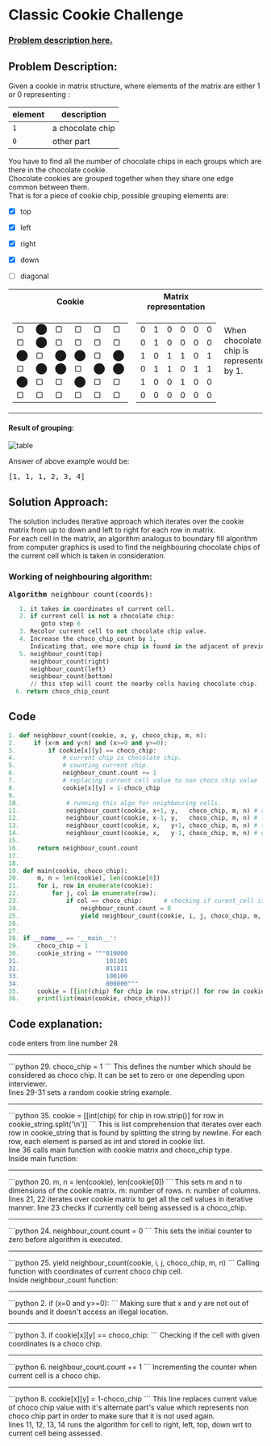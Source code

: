 # Classic Cookie Challenge
### [Problem description here.](https://youtu.be/a4Py6rrf2Dk)


## Problem Description:
Given a cookie in matrix structure, where elements of the matrix are either 1 or 0  representing :

| element |   description   |
| ------- | --------------- |
|   `1`   | a chocolate chip|
|   `0`   |    other part   |

You have to find all the number of chocolate chips in each groups which are there in the chocolate cookie.  
Chocolate cookies are grouped together when they share one edge common between them.  
That is for a piece of cookie chip, possible grouping elements are:
   - [x] top
   - [x] left
   - [x] right
   - [x] down
   - [ ] diagonal
   
  
  
  
<table>
<tr><th>Cookie</th><th>Matrix representation</th><td rowspan=6>When chocolate chip is represented by 1.</td></tr>
<tr><td>

|   |   |   |   |   |   |
| - | - | - | - | - | - |
| &#9634;  | &#11044; | &#9634;  | &#9634;  | &#9634;  | &#9634;  |
| &#9634;  | &#11044; | &#9634;  | &#9634;  | &#9634;  | &#9634;  |
| &#11044; | &#9634;  | &#11044; | &#11044; | &#9634;  | &#11044; |
| &#9634;  | &#11044; | &#11044; | &#9634;  | &#11044; | &#11044; |
| &#11044; | &#9634;  | &#9634;  | &#11044; | &#9634;  | &#9634;  |
| &#9634;  | &#9634;  | &#9634;  | &#9634;  | &#9634;  | &#9634;  |

</td><td>

|   |   |   |   |   |   |
| - | - | - | - | - | - |
| 0 | 1 | 0 | 0 | 0 | 0 |
| 0 | 1 | 0 | 0 | 0 | 0 |
| 1 | 0 | 1 | 1 | 0 | 1 |
| 0 | 1 | 1 | 0 | 1 | 1 |
| 1 | 0 | 0 | 1 | 0 | 0 |
| 0 | 0 | 0 | 0 | 0 | 0 |

</td></tr> </table>    


#### Result of grouping:    
![table](https://user-images.githubusercontent.com/20074475/50734125-cdc24f00-11bf-11e9-8c7c-dc31fa452fa2.png)

Answer of above example would be:
<pre>[1, 1, 1, 2, 3, 4]</pre>


## Solution Approach:
The solution includes iterative approach which iterates over the cookie matrix from up to down and left to right for each row in matrix.  
For each cell in the matrix, an algorithm analogus to boundary fill algorithm from computer graphics is used to find the neighbouring chocolate chips of the current cell which is taken in consideration.  


### Working of neighbouring algorithm:  
<pre>
<b>Algorithm</b> neighbour_count(coords):
</pre>
```python
   1. it takes in coordinates of current cell.  
   2. if current cell is not a chocolate chip:  
         goto step 6
   3. Recolor current cell to not chocolate chip value.  
   4. Increase the choco_chip_count by 1,  
      Indicating that, one more chip is found in the adjacent of previous one.  
   5. neighbour_count(top)  
      neighbour_count(right)  
      neighbour_count(left)  
      neighbour_count(bottom)  
      // this step will count the nearby cells having chocolate chip.  
  6. return choco_chip_count  
```

## Code
```python
1. def neighbour_count(cookie, x, y, choco_chip, m, n):
2.     if (x<m and y<n) and (x>=0 and y>=0):
3.         if cookie[x][y] == choco_chip:
4.             # current chip is chocolate chip.
5.             # counting current chip.
6.             neighbour_count.count += 1
7.             # replacing current cell value to non choco chip value
8.             cookie[x][y] = 1-choco_chip
9.             
10.             # running this algo for neighbouring cells.
11.             neighbour_count(cookie, x+1, y,   choco_chip, m, n) # right
12.             neighbour_count(cookie, x-1, y,   choco_chip, m, n) # left
13.             neighbour_count(cookie, x,   y+1, choco_chip, m, n) # top
14.             neighbour_count(cookie, x,   y-1, choco_chip, m, n) # down
15.                   
16.     return neighbour_count.count
17. 
18.     
19. def main(cookie, choco_chip):
20.     m, n = len(cookie), len(cookie[0])
21.     for i, row in enumerate(cookie):
22.         for j, col in enumerate(row):
23.             if col == choco_chip:      # checking if curent_cell is a choco_chip
24.                 neighbour_count.count = 0
25.                 yield neighbour_count(cookie, i, j, choco_chip, m, n)
26. 
27.  
28. if __name__ == '__main__':
29.     choco_chip = 1
30.     cookie_string = """010000
31.                        101101
32.                        011011
33.                        100100
34.                        000000"""
35.     cookie = [[int(chip) for chip in row.strip()] for row in cookie_string.split('\n')]
36.     print(list(main(cookie, choco_chip)))
```


## Code explanation:  
code enters from line number 28  
<hr>
```python 
29.     choco_chip = 1
```  
This defines the number which should be considered as choco chip.  
It  can be set to zero or one depending upon interviewer.  
<br/>
lines 29-31 sets a random cookie string example.  
<br/>
<hr>
```python 
35. cookie = [[int(chip) for chip in row.strip()] for row in cookie_string.split('\n')]
```  
This is list comprehension that iterates over each row in cookie_string that is found by splitting the string by newline.  
For each row, each element is parsed as int and stored in cookie list.  
<br/>
line 36 calls main function with cookie matrix and choco_chip type.  
<br/>
Inside main function:  
<hr>
```python 
20.     m, n = len(cookie), len(cookie[0])
```  
This sets m and n to dimensions of the cookie matrix.  
m: number of rows.  
n: number of columns.  
<br/>
lines 21, 22 iterates over cookie matrix to get all the cell values in iterative manner.  
line 23 checks if currently cell being assessed is a choco_chip.  
<br/>
<hr>
```python 
24.                 neighbour_count.count = 0
```  
This sets the initial counter to zero before algorithm is executed.  
<br/>
<hr>
```python 
25.                 yield neighbour_count(cookie, i, j, choco_chip, m, n)
```  
Calling function with coordinates of current choco chip cell.  
<br/>
Inside neighbour_count function:  
<hr>
```python 
2.     if (x<m and y<n) and (x>=0 and y>=0):
```  
Making sure that x and y are not out of bounds and it doesn't access an illegal location.  
<br/>
<hr>
```python 
3.         if cookie[x][y] == choco_chip:
```  
Checking if the cell with given coordinates is a choco chip.  
<br/>
<hr>
```python 
6.             neighbour_count.count += 1
```  
Incrementing the counter when current cell is a choco chip.  
<br/>
<hr>
```python 
8.             cookie[x][y] = 1-choco_chip
```  
This line replaces current value of choco chip value  
with it's alternate part's value which represents non choco chip part  
in order to make sure that it is not used again.  
<br/>
lines 11, 12, 13, 14 runs the algorithm for cell to right, left, top, down wrt to current cell being assessed.  

